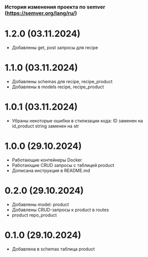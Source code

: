 ### История изменения проекта по semver (https://semver.org/lang/ru/)

# 1.2.0 (03.11.2024)
- Добавлены get, post запросы для recipe

# 1.1.0 (03.11.2024)
- Добавлены schemas для recipe, recipe_product
- Добавлены в models recipe, recipe_product

# 1.0.1 (03.11.2024)
- Убраны некоторые ошибки в стилизации кода:
    ID заменен на id_product
    string заменен на str

# 1.0.0 (29.10.2024)
- Работающие контейнеры Docker
- Работающие CRUD запросы с таблицей product
- Дописана инструкция в README.md

# 0.2.0 (29.10.2024)
- Добавлены model: product
- Добавлены CRUD-запросы к product в routes
- product repo_product

# 0.1.0 (29.10.2024)
- Добавлена в schemas таблица product